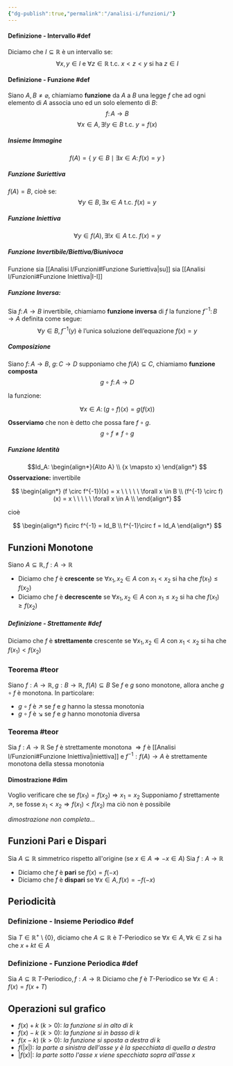 ```yaml
---
{"dg-publish":true,"permalink":"/analisi-i/funzioni/"}
---
```


#### Definizione - Intervallo #def 
Diciamo che $I\subseteq\mathbb{R}$ è un intervallo se:
$$\forall x,y\in I \text{ e } \forall z\in\mathbb{R} \mbox{ t.c. } x<z<y \text{ si ha } z\in I$$

#### Definizione - Funzione #def
Siano $A,B \neq \varnothing$, chiamiamo **funzione** da $A$ a $B$ una legge $f$ che ad ogni elemento di $A$ associa uno ed un solo elemento di $B$: 
$$f\colon A\to B$$
$$\forall x \in A, \exists! y \in B \ \mbox{t.c.}\ y=f(x)$$
##### Insieme Immagine
$$f(A) = \{\ y \in B \mid \exists x \in A\colon f(x)=y \ \}$$
##### Funzione Suriettiva
$f(A)=B$, cioè se: 
$$\forall y \in B, \exists x \in A \ \mbox{t.c.} \ f(x)=y$$
##### Funzione Iniettiva
$$ \forall y \in f(A), \exists! x \in A \ \mbox{t.c.} \ f(x)=y$$
##### Funzione Invertibile/Biettiva/Biunivoca
Funzione sia [[Analisi I/Funzioni#Funzione Suriettiva\|su]] sia [[Analisi I/Funzioni#Funzione Iniettiva\|I-I]] 

##### Funzione Inversa:
Sia $f\colon A \to B$ invertibile, chiamiamo **funzione inversa** di $f$ la funzione $f^{-1}\colon B \to A$ definita come segue:
$$\forall y \in B, f^{-1}(y) \text{ è l'unica soluzione dell'equazione } f(x)=y$$
##### Composizione
Siano $f\colon A\to B,\ g\colon C \to D$ supponiamo che $f(A)\subseteq C$, chiamiamo **funzione composta**
$$g\circ f\colon A \to D$$

la funzione:

$$\forall x \in A\colon (g\circ f)(x) = g\Big(f(x)\Big)$$

**Osserviamo** che non è detto che possa fare $f\circ g$. 
$$g \circ f \neq f \circ g$$
##### Funzione Identità
$$Id_A: \begin{align*}{A\to A} \\ {x \mapsto x} \end{align*} $$ 
**Osservazione:** invertibile

$$
\begin{align*}
		(f \circ f^{-1})(x) = x \ \ \ \ \ \forall x \in B \\
		(f^{-1} \circ f)(x) = x \ \ \ \ \ \forall x \in A \\
\end{align*}
				$$

cioè

$$
\begin{align*}
f\circ f^{-1} = Id_B \\
f^{-1}\circ f = Id_A
\end{align*}
$$
## Funzioni Monotone
Siano $A\subseteq\mathbb{R},f:A\to\mathbb{R}$
- Diciamo che $f$ è **crescente** se $\forall x_1,x_2\in A$ con $x_1<x_2$ si ha che $f(x_1)\le f(x_2)$
- Diciamo che $f$ è **decrescente** se $\forall x_1,x_2\in A$ con $x_1\le x_2$ si ha che $f(x_1)\ge f(x_2)$
##### Definizione - Strettamente #def 
Diciamo che $f$ è **strettamente** crescente se $\forall x_1,x_2\in A$ con $x_1<x_2$ si ha che $f(x_1)<f(x_2)$
### Teorema #teor
Siano $f:A\to\mathbb{R},g:B\to\mathbb{R}$, $f(A)\subseteq B$
Se $f$ e $g$ sono monotone, allora anche $g\circ f$ è monotona. In particolare:
- $g\circ f$ è $\nearrow$ se $f$ e $g$ hanno la stessa monotonia
- $g\circ f$ è $\searrow$ se $f$ e $g$ hanno monotonia diversa
### Teorema #teor
Sia $f:A\to\mathbb{R}$
Se $f$ è strettamente monotona $\Rightarrow f$ è [[Analisi I/Funzioni#Funzione Iniettiva\|iniettiva]]
e $f^{-1}:f(A)\to A$ è strettamente monotona della stessa monotonia
#### Dimostrazione #dim 
Voglio verificare che se $f(x_1)=f(x_2)\Rightarrow x_1=x_2$ 
Supponiamo $f$ strettamente $\nearrow$, se fosse $x_1<x_2\Rightarrow f(x_1)<f(x_2)$ ma ciò non è possibile

_dimostrazione non completa..._
## Funzioni Pari e Dispari
Sia $A\subseteq\mathbb{R}$ simmetrico rispetto all'origine (se $x\in A\Rightarrow-x\in A$)
Sia $f:A\to\mathbb{R}$
- Diciamo che $f$ è **pari** se $f(x)=f(-x)$
- Diciamo che $f$ è **dispari** se $\forall x\in A, f(x)=-f(-x)$
## Periodicità
### Definizione - Insieme Periodico #def 
Sia $T\in\mathbb{R^+}\setminus\{0\}$, diciamo che $A\subseteq\mathbb{R}$ è $T\text{-Periodico}$ se $\forall x\in A,\forall k\in\mathbb{Z}$ si ha che $x+kt\in A$
### Definizione - Funzione Periodica #def 
Sia $A\subseteq\mathbb{R}$ $T\text{-Periodico}, f:A\to\mathbb{R}$
Diciamo che $f$ è $T\text{-Periodico}$ se $\forall x\in A:f(x)=f(x+T)$
## Operazioni sul grafico
- $f(x)+k \ (k>0)$: *la funzione si in alto di $k$*
- $f(x)-k \ (k>0)$: *la funzione si in basso di $k$*
- $f(x-k)\ (k>0)$: *la funzione si sposta a destra di $k$*
- $f(|x|)$: *la parte a sinistra dell'asse y è la specchiata di quella a destra*
- $|f(x)|$: *la parte sotto l'asse x viene specchiata sopra all'asse x*
